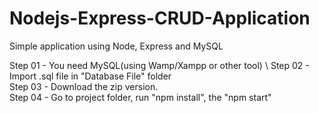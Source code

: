 # Nodejs-Express-CRUD-Application

Simple application using Node, Express and MySQL 

Step 01 - You need MySQL(using Wamp/Xampp or other tool) \ 
Step 02 - Import .sql file in "Database File" folder \
Step 03 - Download the zip version. \
Step 04 - Go to project folder, run "npm install", the "npm start"
